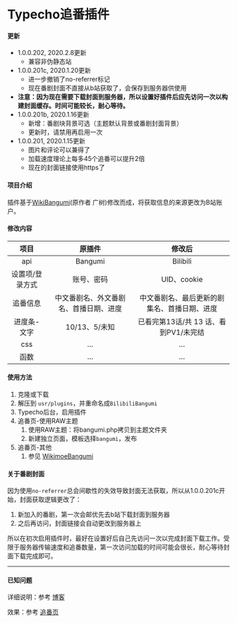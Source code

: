 # Typecho追番插件

#### 更新

- 1.0.0.202, 2020.2.8更新
	- 兼容非伪静态站
- 1.0.0.201c, 2020.1.20更新
	- 进一步撤销了no-referrer标记
	- 现在番剧封面不直接从b站获取了，会保存到服务器供使用
- **注意：因为现在需要下载封面到服务器，所以设置好插件后应先访问一次以构建封面缓存。时间可能较长，耐心等待。**
- 1.0.0.201b, 2020.1.16更新
	- 新增：番剧块背景可选（主题默认背景或番剧封面背景）
	- 更新时，请禁用再启用一次
- 1.0.0.201, 2020.1.15更新
	- 图片和评论可以兼得了
	- 加载速度理论上每多45个追番可以提升2倍
	- 现在的封面链接使用https了

#### 项目介绍
插件基于[WikiBangumi](https://www.wikimoe.com/?post=136)(原作者 广树)修改而成，将获取信息的来源更改为B站账户。

#### 修改内容

|      项目       |                 原插件                 |                    修改后                    |
| :-------------: | :------------------------------------: | :------------------------------------------: |
|       api       |                Bangumi                 |                   Bilibili                   |
| 设置项/登录方式 |               账号、密码               |                 UID、cookie                  |
|    追番信息     | 中文番剧名、外文番剧名、首播日期、进度 | 中文番剧名、最后更新的剧集名、首播日期、进度 |
|   进度条-文字   |             10/13、5/未知              |    已看完第13话/共 13 话、看到PV1/未完结     |
|       css       |                   …                    |                      …                       |
|      函数       |                   …                    |                      …                       |

#### 使用方法

1. 克隆或下载
2. 解压到 `usr/plugins`，并重命名成`BilibiliBangumi`
3. Typecho后台，启用插件
4. 追番页-使用RAW主题
	1. 使用RAW主题：将bangumi.php拷贝到主题文件夹
	2. 新建独立页面，模板选择`bangumi`，发布
5. 追番页-其他
	1. 参见 [WikimoeBangumi](https://www.wikimoe.com/?post=136)

#### 关于番剧封面

因为使用`no-referrer`总会间歇性的失效导致封面无法获取，所以从1.0.0.201c开始，封面获取逻辑更改了：

1. 新加入的番剧，第一次会邮优先去b站下载封面到服务器
2. 之后再访问，封面链接会自动更改到服务器上

所以在初次启用插件时，最好在设置好后自己先访问一次以完成封面下载工作。受限于服务器传输速度和追番数量，第一次访问加载的时间可能会很长，耐心等待封面下载完成即可。

---

#### 已知问题

详细说明：参考 [博客](https://www.bwsl.wang/csother/85.html)

效果：参考 [追番页](http://58.87.102.195/bangumi.html)

